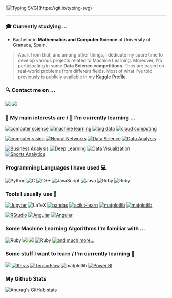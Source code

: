 [![Typing SVG](https://readme-typing-svg.herokuapp.com?&center=true&color=1BB86D&width=940&lines=Welcome+to+my+Github+Profile+👋;I+am+Francisco+Javier+Gallego;)](https://git.io/typing-svg)

------

### 🎓 Currently studying ...

- Bachelor in **Mathematics and Computer Science** at University of Granada, Spain. 

>  Apart from that, and  among other things, I dedicate my spare time to develop various projects related to Machine Learning. Moreover, I'm participating in some **Data Science competitions**. They are based on real-world problems from different fields. Most of what I've told previously is publicly available in my [Kaggle Profile](https://www.kaggle.com/javigallego).

### :mag: Contact me on ... 

 [![](https://img.shields.io/badge/LinkedIn-0077B5?style=for-the-badge&logo=linkedin&logoColor=white)](https://www.linkedin.com/in/francisco-javier-gallego-menor-12297923b/)  [![](https://img.shields.io/badge/Kaggle-20BEFF?style=for-the-badge&logo=Kaggle&logoColor=white)](https://www.kaggle.com/javigallego)

### 💬 My main interests are / 🌱 I’m currently learning ...

[![computer science](https://img.shields.io/badge/-computer%20science-lightgrey?style=for-the-badge)](#) [![machine learning](https://img.shields.io/badge/-machine%20learning-lightgrey?style=for-the-badge)](#) [![big data](https://img.shields.io/badge/-big%20data-lightgrey?style=for-the-badge)](#) [![cloud computing](https://img.shields.io/badge/-cloud%20computing-lightgrey?style=for-the-badge)](#) 

[![computer vision](https://img.shields.io/badge/-computer%20vision-lightgrey?style=for-the-badge)](#) [![Neural Networks](https://img.shields.io/badge/-Neural%20Networks-lightgrey?style=for-the-badge)](#) [![Data Science](https://img.shields.io/badge/-Data%20Science-lightgrey?style=for-the-badge)](#) [![Data Analysis](https://img.shields.io/badge/-Data%20Analysis-lightgrey?style=for-the-badge)](#) 

[![Business Analysis](https://img.shields.io/badge/-Business%20Analytics-lightgrey?style=for-the-badge)](#) [![Deep Learning](https://img.shields.io/badge/-Deep%20Learning-lightgrey?style=for-the-badge)](#) [![Data Visualization](https://img.shields.io/badge/-Data%20Visualization-lightgrey?style=for-the-badge)](#) [![Sports Analytics](https://img.shields.io/badge/-Sports%20Analytics-lightgrey?style=for-the-badge)](#)

### Programming Languages I have used :computer:

![Python](https://img.shields.io/badge/Python-3776AB?style=for-the-badge&logo=python&logoColor=white) ![C](https://img.shields.io/badge/c-%23A8B9CC.svg?&style=for-the-badge&logo=c&logoColor=black) ![C++](https://img.shields.io/badge/c%2B%2B-%2300599c.svg?&style=for-the-badge&logo=c%2B%2B&logoColor=white) ![JavaScript](https://img.shields.io/badge/javascript-%23F7DF1E.svg?&style=for-the-badge&logo=javascript&logoColor=black) ![Java](https://img.shields.io/badge/java-%23007396.svg?&style=for-the-badge&logo=java&logoColor=white) ![Ruby](https://img.shields.io/badge/ruby-%23CC342D.svg?&style=for-the-badge&logo=ruby&logoColor=white) ![Ruby](https://img.shields.io/badge/SQL-%6DB33F.svg?&style=for-the-badge&logo=MYSQL&logoColor=white)  

### Tools I usually use 📌

[![Jupyter](https://img.shields.io/badge/jupyter-%23EB7325.svg?&style=for-the-badge&logo=jupyter&logoColor=white)](#) ![LaTeX](https://img.shields.io/badge/latex-%23008080.svg?&style=for-the-badge&logo=latex&logoColor=white) [![pandas](https://img.shields.io/badge/pandas-%23120751.svg?&style=for-the-badge&logo=pandas&logoColor=white)](#) [![scikit-learn](https://img.shields.io/badge/scikit−learn-%23F09437.svg?&style=for-the-badge&logo=scikitlearn&logoColor=white)](#) [![matplotlib](https://img.shields.io/badge/matplotlib-%23DDC359.svg?&style=for-the-badge&logo=plotr&logoColor=white)](#) [![matplotlib](https://img.shields.io/badge/plotly-%23026E38.svg?&style=for-the-badge&logo=plotr&logoColor=white)](#) 

[![RStudio](https://img.shields.io/badge/seaborn-%2371A5D4.svg?&style=for-the-badge&logoColor=white)](#) [![Angular](https://img.shields.io/badge/Numpy-%23DD0031.svg?&style=for-the-badge&logoColor=white)](#) [![Angular](https://img.shields.io/badge/Optuna-%23F7DF1E.svg?&style=for-the-badge&logoColor=white)](#)

### Some Machine Learning Algorithms I'm familiar with ...

![Ruby](https://img.shields.io/badge/XGBoost-%1AB93F.svg?&style=for-the-badge&logoColor=white) ![](https://img.shields.io/badge/LightGBM-5C2D91?style=for-the-badge&logoColor=white) ![](https://img.shields.io/badge/Catboost-276DC3?style=for-the-badge&logoColor=white) ![Ruby](https://img.shields.io/badge/KNN-%23CC342D.svg?&style=for-the-badge&logoColor=white) [![and much more...](https://img.shields.io/badge/+%20and%20much%20more...-%23A8B9CC.svg?&style=for-the-badge&logo=plus&logoColor=white)](#)

### **Some stuff I want to learn / I'm currently learning** 🌱

![](https://img.shields.io/badge/R-276DC3?style=for-the-badge&logo=r&logoColor=white) [![Keras](https://img.shields.io/badge/keras-%23C90000.svg?&style=for-the-badge&logo=keras&logoColor=white)](#) [![TensorFlow](https://img.shields.io/badge/tensorflow-%23ff6f00.svg?&style=for-the-badge&logo=tensorflow&logoColor=white)](#) ![matplotlib](https://img.shields.io/badge/NLP-%23026E38.svg?&style=for-the-badge&logo=plotr&logoColor=white) [![Power BI](https://img.shields.io/badge/power%20bi-%23EBC900.svg?&style=for-the-badge&logo=powerbi&logoColor=black)](#)

### My Github Stats

![Anurag's GitHub stats](https://github-readme-stats.vercel.app/api?username=javigallego4&show_icons=true&theme=vue-dark)

